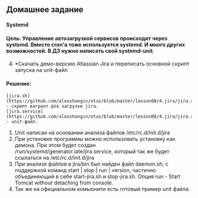 ## Домашнее задание
#### Systemd
#### Цель: Управление автозагрузкой сервисов происходит через systemd. Вместо cron'а тоже используется systemd. И много других возможностей. В ДЗ нужно написать свой systemd-unit.

4. *Скачать демо-версию Atlassian Jira и переписать основной скрипт запуска на unit-файл

#### Решение:

    [jira.sh](https://github.com/alexshangin/otus/blob/master/lesson08/4.jira/jira.sh) - скрипт вагрант для загрузки jira.
    [jira.service](https://github.com/alexshangin/otus/blob/master/lesson08/4.jira/jira.service) - unit-файл.

1. Unit написан на основании анализа файлов /etc/rc.d/init.d/jira
2. При установке программы можно использовать установку как демона. При этом будет создан /run/systemd/generator.late/jira.service, который так же будет ссылаться на /etc/rc.d/init.d/jira
3. При анализе файлов в jira/bin был найден файл daemon.sh, с поддержкой команд start | stop | run | version, частично объединяющий в себе start-jira.sh и stop-jira.sh. Опция run - Start Tomcat without detaching from console. 
4. Так же на официальном комьюнити есть готовый пример unit файла.
